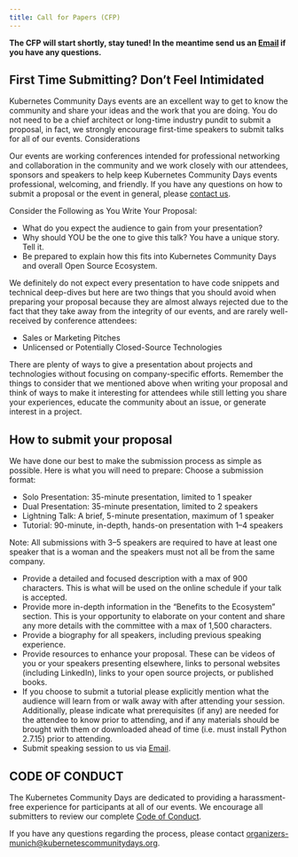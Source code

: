 ```yaml
---
title: Call for Papers (CFP)
---
```


**The CFP will start shortly, stay tuned! In the meantime send us an [Email](mailto:organizers-munich@kubernetescommunitydays.org) if you have any questions.**

## First Time Submitting? Don’t Feel Intimidated

Kubernetes Community Days events are an excellent way to get to know the community and share your ideas and the work that you are doing. You do not need to be a chief architect or long-time industry pundit to submit a proposal, in fact, we strongly encourage first-time speakers to submit talks for all of our events.
Considerations

Our events are working conferences intended for professional networking and collaboration in the community and we work closely with our attendees, sponsors and speakers to help keep Kubernetes Community Days events professional, welcoming, and friendly. If you have any questions on how to submit a proposal or the event in general, please [contact us](../contact).

Consider the Following as You Write Your Proposal:

* What do you expect the audience to gain from your presentation?
* Why should YOU be the one to give this talk? You have a unique story. Tell it.
* Be prepared to explain how this fits into Kubernetes Community Days and overall Open Source Ecosystem.

We definitely do not expect every presentation to have code snippets and technical deep-dives but here are two things that you should avoid when preparing your proposal because they are almost always rejected due to the fact that they take away from the integrity of our events, and are rarely well-received by conference attendees:

* Sales or Marketing Pitches
* Unlicensed or Potentially Closed-Source Technologies

There are plenty of ways to give a presentation about projects and technologies without focusing on company-specific efforts. Remember the things to consider that we mentioned above when writing your proposal and think of ways to make it interesting for attendees while still letting you share your experiences, educate the community about an issue, or generate interest in a project.

## How to submit your proposal

We have done our best to make the submission process as simple as possible. Here is what you will need to prepare:
Choose a submission format:

* Solo Presentation: 35-minute presentation, limited to 1 speaker
* Dual Presentation: 35-minute presentation, limited to 2 speakers
* Lightning Talk: A brief, 5-minute presentation, maximum of 1 speaker
* Tutorial: 90-minute, in-depth, hands-on presentation with 1–4 speakers

Note: All submissions with 3–5 speakers are required to have at least one speaker that is a woman and the speakers must not all be from the same company.

* Provide a detailed and focused description with a max of 900 characters. This is what will be used on the online schedule if your talk is accepted.
* Provide more in-depth information in the “Benefits to the Ecosystem” section. This is your opportunity to elaborate on your content and share any more details with the committee with a max of 1,500 characters.
* Provide a biography for all speakers, including previous speaking experience.
* Provide resources to enhance your proposal. These can be videos of you or your speakers presenting elsewhere, links to personal websites (including LinkedIn), links to your open source projects, or published books.
* If you choose to submit a tutorial please explicitly mention what the audience will learn from or walk away with after attending your session. Additionally, please indicate what prerequisites (if any) are needed for the attendee to know prior to attending, and if any materials should be brought with them or downloaded ahead of time (i.e. must install Python 2.7.15) prior to attending.
* Submit speaking session to us via [Email][email].

## CODE OF CONDUCT

The Kubernetes Community Days are dedicated to providing a  harassment-free experience for participants at all of our events. We encourage all submitters to review our complete [Code of Conduct](/code-of-conduct/).

If you have any questions regarding the process, please contact [organizers-munich@kubernetescommunitydays.org][email].

[email]: mailto:organizers-munich@kubernetescommunitydays.org
